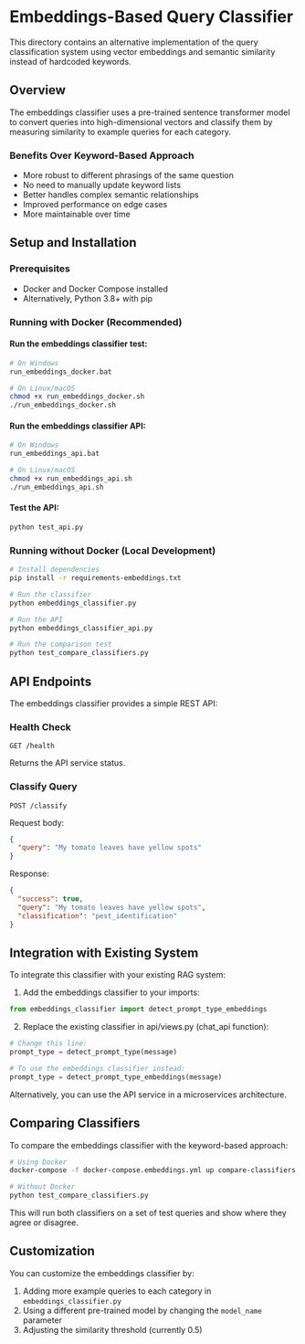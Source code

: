 # Embeddings-Based Query Classifier

This directory contains an alternative implementation of the query classification system using vector embeddings and semantic similarity instead of hardcoded keywords.

## Overview

The embeddings classifier uses a pre-trained sentence transformer model to convert queries into high-dimensional vectors and classify them by measuring similarity to example queries for each category.

### Benefits Over Keyword-Based Approach

- More robust to different phrasings of the same question
- No need to manually update keyword lists
- Better handles complex semantic relationships
- Improved performance on edge cases
- More maintainable over time

## Setup and Installation

### Prerequisites

- Docker and Docker Compose installed
- Alternatively, Python 3.8+ with pip

### Running with Docker (Recommended)

#### Run the embeddings classifier test:

```bash
# On Windows
run_embeddings_docker.bat

# On Linux/macOS
chmod +x run_embeddings_docker.sh
./run_embeddings_docker.sh
```

#### Run the embeddings classifier API:

```bash
# On Windows
run_embeddings_api.bat

# On Linux/macOS
chmod +x run_embeddings_api.sh
./run_embeddings_api.sh
```

#### Test the API:

```bash
python test_api.py
```

### Running without Docker (Local Development)

```bash
# Install dependencies
pip install -r requirements-embeddings.txt

# Run the classifier
python embeddings_classifier.py

# Run the API
python embeddings_classifier_api.py

# Run the comparison test
python test_compare_classifiers.py
```

## API Endpoints

The embeddings classifier provides a simple REST API:

### Health Check

```
GET /health
```

Returns the API service status.

### Classify Query

```
POST /classify
```

Request body:
```json
{
  "query": "My tomato leaves have yellow spots"
}
```

Response:
```json
{
  "success": true,
  "query": "My tomato leaves have yellow spots",
  "classification": "pest_identification"
}
```

## Integration with Existing System

To integrate this classifier with your existing RAG system:

1. Add the embeddings classifier to your imports:
```python
from embeddings_classifier import detect_prompt_type_embeddings
```

2. Replace the existing classifier in api/views.py (chat_api function):
```python
# Change this line:
prompt_type = detect_prompt_type(message)

# To use the embeddings classifier instead:
prompt_type = detect_prompt_type_embeddings(message)
```

Alternatively, you can use the API service in a microservices architecture.

## Comparing Classifiers

To compare the embeddings classifier with the keyword-based approach:

```bash
# Using Docker
docker-compose -f docker-compose.embeddings.yml up compare-classifiers

# Without Docker
python test_compare_classifiers.py
```

This will run both classifiers on a set of test queries and show where they agree or disagree.

## Customization

You can customize the embeddings classifier by:

1. Adding more example queries to each category in `embeddings_classifier.py`
2. Using a different pre-trained model by changing the `model_name` parameter
3. Adjusting the similarity threshold (currently 0.5) 
